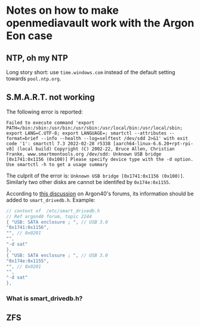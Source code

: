 # Notes on how to make openmediavault work with the Argon Eon case

## NTP, oh my NTP

Long story short: use `time.windows.com` instead of the  default setting towards
`pool.ntp.org`.

## S.M.A.R.T.  not working

The following error is reported:

```text
Failed to execute command 'export PATH=/bin:/sbin:/usr/bin:/usr/sbin:/usr/local/bin:/usr/local/sbin; export LANG=C.UTF-8; export LANGUAGE=; smartctl --attributes --format=brief --info --health --log=selftest /dev/sdd 2>&1' with exit code '1': smartctl 7.3 2022-02-28 r5338 [aarch64-linux-6.6.20+rpt-rpi-v8] (local build) Copyright (C) 2002-22, Bruce Allen, Christian Franke, www.smartmontools.org /dev/sdd: Unknown USB bridge [0x1741:0x1156 (0x100)] Please specify device type with the -d option. Use smartctl -h to get a usage summary
```

The culprit of the error is: `Unknown USB bridge [0x1741:0x1156 (0x100)]`.
Similarly two other disks are cannot be identifed by `0x174e:0x1155`.

According to [this discussion](https://forum.argon40.com/t/pi4-8g-running-omv-6-in-eon-s-m-a-r-t-functions-not-working/2244/6) on Argon40's forums,
its information should be added to `smart_drivedb.h`. Example:

```c
// content of  /etc/smart_drivedb.h
// Ref argon40 forum, topic 2244 
{ "USB: SATA enclosure ; ", // USB 3.0
"0x1741:0x1156",
"", // 0x0201
"",
"-d sat"
},
{ "USB: SATA enclosure ; ", // USB 3.0
"0x174e:0x1155",
"", // 0x0201
"",
"-d sat"
},
```

### What is smart_drivedb.h?

## ZFS
